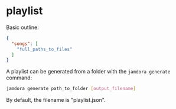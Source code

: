 # playlist

Basic outline:
```json
{
  "songs": [
    "full_paths_to_files"
  ]
}
```
A playlist can be generated from a folder with the `jamdora generate` command:
```bash
jamdora generate path_to_folder [output_filename]
```
By default, the filename is "playlist.json".
